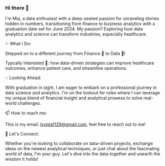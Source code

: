 ### Hi there 👋 

I'm Mia, a data enthusiast with a deep-seated passion for unraveling stories hidden in numbers, transitioning from finance to business analytics with a graduation date set for June 2024. My passion? Exploring how data analytics and science can transform industries, especially healthcare.

✨ What I Do:

Stepped on to a different journey from Finance 💸 to Data 🔢!

Typcally Interested 🤩: how data-driven strategies can improve healthcare outcomes, enhance patient care, and streamline operations.

💡 Looking Ahead:

With graduation in sight, I am eager to embark on a professional journey in data science and analytics. I'm on the lookout for roles where I can leverage my unique blend of financial insight and analytical prowess to solve real-world challenges.

📫 How to reach me: 

This is my email: lxyisla1129@gmail.com, feel free to reach out to me!

🤝 Let's Connect:

Whether you're looking to collaborate on data-driven projects, exchange ideas on the newest analytical techniques, or just chat about the fascinating world of data, I'm your guy. Let's dive into the data together and unearth the wisdom it holds!

<!--
**lxyisla1129/lxyisla1129** is a ✨ _special_ ✨ repository because its `README.md` (this file) appears on your GitHub profile.

Here are some ideas to get you started:

- 🔭 I’m currently working on ...
- 🌱 I’m currently learning ...
- 👯 I’m looking to collaborate on ...
- 🤔 I’m looking for help with ...
- 💬 Ask me about ...
- 📫 How to reach me: ...
- 😄 Pronouns: ...
- ⚡ Fun fact: ...
-->
